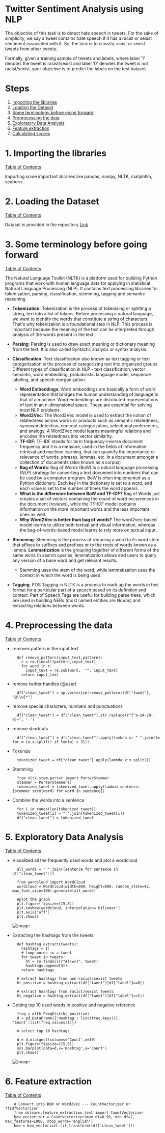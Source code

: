 # Twitter Sentiment Analysis using NLP

The objective of this task is to detect hate speech in tweets. For the sake of simplicity, we say a tweet contains hate speech if it has a racist or sexist sentiment associated with it. So, the task is to classify racist or sexist tweets from other tweets.

Formally, given a training sample of tweets and labels, where label '1' denotes the tweet is racist/sexist and label '0' denotes the tweet is not racist/sexist, your objective is to predict the labels on the test dataset.


<a class="anchor" id="0.1"></a>
# **Steps**

1.	[Importing the libraries](#1)
2.  [Loading the Dataset](#2)
3.  [Some terminology before going forward](#3)
4.  [Preprocessing the data](#4)
5.  [Exploratory Data Analysis](#5)
6.  [Feature extraction](#6)
7.  [Calculating scores](#7)


# **1. Importing the libraries** <a class="anchor" id="1"></a>

[Table of Contents](#0.1)

Importing some important libraries like pandas, numpy, NLTK, matplotlib, seaborn...

# **2. Loading the Dataset** <a class="anchor" id="2"></a>

[Table of Contents](#0.1)

Dataset is provided in the repository <a href="https://github.com/AayushSaxena08/Twitter_Sentiment_Analysis_NLP"> Link </a>

# **3. Some terminology before going forward** <a class="anchor" id="3"></a>

[Table of Contents](#0.1)

The Natural Language Toolkit (NLTK) is a platform used for building Python programs that work with human language data for applying in statistical Natural Language Processing (NLP). It contains text processing libraries for tokenization, parsing, classification, stemming, tagging and semantic reasoning.

- **Tokenization**: Tokenization is the process of tokenizing or splitting a string, text into a list of tokens. Before processing a natural language, we want to identify the words that constitute a string of characters. That's why tokenization is a foundational step in NLP. This process is important because the meaning of the text can be interpreted through analysis of the words present in the text.

- **Parsing**: Parsing is used to draw exact meaning or dictionary meaning from the text. It is also called Syntactic analysis or syntax analysis.

- **Classification**: Text classification also known as text tagging or text categorization is the process of categorizing text into organized groups. Different types of classification in NLP - text classification, vector semantic, word embedding, probabilistic language model, sequence labeling, and speech reorganization.
    - **Word Embeddings**: Word embeddings are basically a form of word representation that bridges the human understanding of language to that of a machine. Word embeddings are distributed representations of text in an n-dimensional space. These are essential for solving most NLP problems.
    - **Word2Vec**: The Word2Vec model is used to extract the notion of relatedness across words or products such as semantic relatedness, synonym detection, concept categorization, selectional preferences, and analogy. A Word2Vec model learns meaningful relations and encodes the relatedness into vector similarity.
    - **TF-IDF**: TF-IDF stands for term frequency-inverse document frequency and it is a measure, used in the fields of information retrieval and machine learning, that can quantify the importance or relevance of words, phrases, lemmas, etc. in a document amongst a collection of documents (also known as a corpus)
    - **Bag of Words**: Bag of Words (BoW) is a natural language processing (NLP) strategy for converting a text document into numbers that can be used by a computer program. BoW is often implemented as a Python dictionary. Each key in the dictionary is set to a word, and each value is set to the number of times the word appears.
    - **What is the difference between BoW and TF-IDF?** Bag of Words just creates a set of vectors containing the count of word occurrences in the document (reviews), while the TF-IDF model contains information on the more important words and the less important ones as well.
    - **Why Word2Vec is better than bag of words?** The word2vec-based model learns to utilize both textual and visual information, whereas the bag-of-words-based model learns to rely more on textual input.

- **Stemming**: Stemming is the process of reducing a word to its word stem that affixes to suffixes and prefixes or to the roots of words known as a lemma. **Lemmatization** is the grouping together of different forms of the same word. In search queries, lemmatization allows end users to query any version of a base word and get relevant results.
    - Stemming uses the stem of the word, while lemmatization uses the context in which the word is being used.
 
- **Tagging**: POS Tagging in NLTK is a process to mark up the words in text format for a particular part of a speech based on its definition and context. Part of Speech Tags are useful for building parse trees, which are used in building NERs (most named entities are Nouns) and extracting relations between words.

# **4. Preprocessing the data** <a class="anchor" id="4"></a>
[Table of Contents](#0.1)

- removes pattern in the input text
    
        def remove_pattern(input_text,pattern):
          r = re.findall(pattern,input_text)
          for word in r:
            input_text = re.sub(word,  "", input_text)
          return input_text

    
- remove twitter handles (@user)
        
        df["clean_tweet"] = np.vectorize(remove_pattern)(df["tweet"], "@[\w]*")
    
    
- remove special characters, numbers and punctuations
        
        df["clean_tweet"] = df["clean_tweet"].str.replace(r"[^a-zA-Z0-9]+", ' ')
    
    
- remove shortcuts
    
        df["clean_tweet"] = df["clean_tweet"].apply(lambda x: " ".join([w for w in x.split() if len(w) > 3]))
    
    
- Tokenize 
        
        tokenized_tweet = df["clean_tweet"].apply(lambda x:x.split())
    
    
- Stemming
    
        from nltk.stem.porter import PorterStemmer
        stemmer = PorterStemmer()
        tokenized_tweet = tokenized_tweet.apply(lambda sentence:[stemmer.stem(word) for word in sentence])
    
    
- Combine the words into a sentence
    
        for i in range(len(tokenized_tweet)):
        tokenized_tweet[i] = " ".join(tokenized_tweet[i])
        df["clean_tweet"] = tokenized_tweet
    
    
# **5. Exploratory Data Analysis** <a class="anchor" id="5"></a>
[Table of Contents](#0.1)

- Visualized all the frequently used words and plot a wordcloud 

        all_words = " ".join([sentence for sentence in df["clean_tweet"]])

        from wordcloud import WordCloud
        wordcloud = WordCloud(width=800, height=500, random_state=42, max_font_size=100).generate(all_words)

        #plot the graph
        plt.figure(figsize=(15,8))
        plt.imshow(wordcloud, interpolation='bilinear')
        plt.axis('off')
        plt.show()

    ![image](https://user-images.githubusercontent.com/35486320/194721703-cbb6c787-c419-4f3f-85b1-93d79759fb76.png)

- Extracting the hashtags from the tweets

        def hashtag_extract(tweets):
          hashtags = []
          # loop words in a tweet
          for tweet in tweets:
            ht = re.findall(r"#(\w+)", tweet)
            hashtags.append(ht)
          return hashtags
          
        # extract hashtags from non-racist/sexist tweets
        ht_positive = hashtag_extract(df["tweet"][df["label"]==0])

        # extract hashtags from racist/sexist tweets
        ht_negative = hashtag_extract(df["tweet"][df["label"]==1])

- Getting top 10 used words in positive and negative reference

        freq = nltk.FreqDist(ht_positive)
        d = pd.DataFrame({'Hashtag': list(freq.keys()), 'Count':list(freq.values())})
      
        # select top 10 hashtags
        
        d = d.nlargest(columns='Count',n=10)
        plt.figure(figsize=(15,9))
        sns.barplot(data=d,x='Hashtag',y='Count')
        plt.show()
        
     ![image](https://user-images.githubusercontent.com/35486320/194721927-a8289682-795b-460c-87eb-7ef0f0d4aaeb.png)

# **6. Feature extraction** <a class="anchor" id="6"></a>
[Table of Contents](#0.1)


        # Convert into BOW or Word2Vec --- CountVectorizer or TfIdfVectorizer
        from sklearn.feature_extraction.text import CountVectorizer
        bow_vectorizer = CountVectorizer(max_df=0.90, min_df=2, max_features=1000, stop_words='english')
        bow = bow_vectorizer.fit_transform((df['clean_tweet']))
